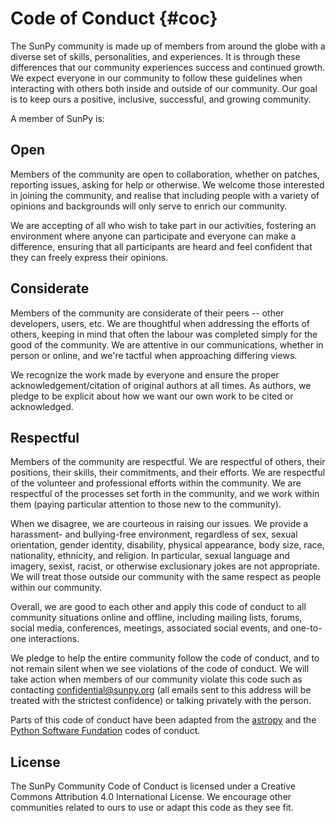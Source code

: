 Code of Conduct {#coc}
===============

The SunPy community is made up of members from around the globe with a
diverse set of skills, personalities, and experiences. It is through
these differences that our community experiences success and continued
growth. We expect everyone in our community to follow these guidelines
when interacting with others both inside and outside of our community.
Our goal is to keep ours a positive, inclusive, successful, and growing
community.

A member of SunPy is:

Open
----

Members of the community are open to collaboration, whether on patches,
reporting issues, asking for help or otherwise. We welcome those
interested in joining the community, and realise that including people
with a variety of opinions and backgrounds will only serve to enrich our
community.

We are accepting of all who wish to take part in our activities,
fostering an environment where anyone can participate and everyone can
make a difference, ensuring that all participants are heard and feel
confident that they can freely express their opinions.

Considerate
-----------

Members of the community are considerate of their peers \-- other
developers, users, etc. We are thoughtful when addressing the efforts of
others, keeping in mind that often the labour was completed simply for
the good of the community. We are attentive in our communications,
whether in person or online, and we\'re tactful when approaching
differing views.

We recognize the work made by everyone and ensure the proper
acknowledgement/citation of original authors at all times. As authors,
we pledge to be explicit about how we want our own work to be cited or
acknowledged.

Respectful
----------

Members of the community are respectful. We are respectful of others,
their positions, their skills, their commitments, and their efforts. We
are respectful of the volunteer and professional efforts within the
community. We are respectful of the processes set forth in the
community, and we work within them (paying particular attention to those
new to the community).

When we disagree, we are courteous in raising our issues. We provide a
harassment- and bullying-free environment, regardless of sex, sexual
orientation, gender identity, disability, physical appearance, body
size, race, nationality, ethnicity, and religion. In particular, sexual
language and imagery, sexist, racist, or otherwise exclusionary jokes
are not appropriate. We will treat those outside our community with the
same respect as people within our community.

Overall, we are good to each other and apply this code of conduct to all
community situations online and offline, including mailing lists,
forums, social media, conferences, meetings, associated social events,
and one-to-one interactions.

We pledge to help the entire community follow the code of conduct, and
to not remain silent when we see violations of the code of conduct. We
will take action when members of our community violate this code such as
contacting <confidential@sunpy.org> (all emails sent to this address
will be treated with the strictest confidence) or talking privately with
the person.

Parts of this code of conduct have been adapted from the
[astropy](https://www.astropy.org/code_of_conduct.html) and the [Python
Software Fundation](https://www.python.org/psf/codeofconduct/) codes of
conduct.

License
-------

The SunPy Community Code of Conduct is licensed under a Creative Commons
Attribution 4.0 International License. We encourage other communities
related to ours to use or adapt this code as they see fit.
